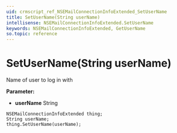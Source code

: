```yaml
---
uid: crmscript_ref_NSEMailConnectionInfoExtended_SetUserName
title: SetUserName(String userName)
intellisense: NSEMailConnectionInfoExtended.SetUserName
keywords: NSEMailConnectionInfoExtended, GetUserName
so.topic: reference
---
```


# SetUserName(String userName)

Name of user to log in with

**Parameter:** 
 - **userName** String

```crmscript
NSEMailConnectionInfoExtended thing;
String userName;
thing.SetUserName(userName);
```


